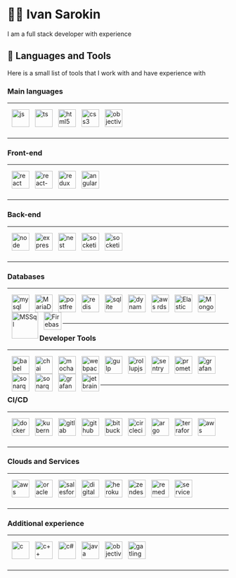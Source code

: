 # 👨‍💻 Ivan Sarokin

I am a full stack developer with experience 

## 🧰 Languages and Tools

Here is a small list of tools that I work with and have experience with

### Main languages

--- 

 <img align="left" alt="js" height="40px" style="padding-left: 10px;" src="https://cdn.jsdelivr.net/gh/devicons/devicon/icons/javascript/javascript-original.svg" />
 <img align="left" alt="ts" height="40px" style="padding-left: 10px;" src="https://cdn.jsdelivr.net/gh/devicons/devicon/icons/typescript/typescript-original.svg" />
 <img align="left" alt="html5" height="40px" style="padding-left: 10px;" src="https://cdn.jsdelivr.net/gh/devicons/devicon/icons/html5/html5-original-wordmark.svg" />
 <img align="left" alt="css3" height="40px" style="padding-left: 10px;" src="https://cdn.jsdelivr.net/gh/devicons/devicon/icons/css3/css3-original-wordmark.svg" />    
 <img align="left" alt="objective-c" height="40px" style="padding-left: 10px;" src="https://cdn.worldvectorlogo.com/logos/bash-1.svg" />



<br />
<br />
<br />

---   

### Front-end

---

  <img align="left" alt="react" height="40px" style="padding-left: 10px;" src="https://cdn.jsdelivr.net/gh/devicons/devicon/icons/react/react-original.svg" />
  <img align="left" alt="react-native" height="40px" style="padding-left: 10px;" src="https://cdn.worldvectorlogo.com/logos/react-native-1.svg" />
  <img align="left" alt="redux" height="40px" style="padding-left: 10px;" src="https://cdn.jsdelivr.net/gh/devicons/devicon/icons/redux/redux-original.svg" />
  <img align="left" alt="angular" height="40px" style="padding-left: 10px;" src="https://cdn.jsdelivr.net/gh/devicons/devicon/icons/angularjs/angularjs-original.svg" />



<br />
<br />
<br />

---

### Back-end

---

<img align="left" alt="node" height="40px" style="padding-left: 10px;" src="https://cdn.jsdelivr.net/gh/devicons/devicon/icons/nodejs/nodejs-original.svg" />
<img align="left" alt="express" height="40px" style="padding-left: 10px;" src="https://cdn.jsdelivr.net/gh/devicons/devicon/icons/express/express-original.svg" />
<img align="left" alt="nest" height="40px" style="padding-left: 10px;" src="https://cdn.jsdelivr.net/gh/devicons/devicon/icons/nestjs/nestjs-plain.svg" />
<img align="left" alt="socketio" height="40px" style="padding-left: 10px;" src="https://cdn.worldvectorlogo.com/logos/socket-io.svg" />
<img align="left" alt="socketio" height="40px" style="padding-left: 10px;" src="https://cdn.worldvectorlogo.com/logos/graphql-logo-2.svg" />



<br />
<br />
<br />

---

### Databases

---

  <img align="left" alt="mysql" width="40px" style="padding-left: 10px;" src="https://cdn.jsdelivr.net/gh/devicons/devicon/icons/mysql/mysql-original-wordmark.svg" />
  <img align="left" alt="MariaDB" width="40px" style="padding-left: 10px;" src="https://cdn.worldvectorlogo.com/logos/mariadb.svg" />
  <img align="left" alt="postfresql" width="40px" style="padding-left: 10px;" src="https://cdn.jsdelivr.net/gh/devicons/devicon/icons/postgresql/postgresql-original-wordmark.svg" />
  <img align="left" alt="redis" width="40px" style="padding-left: 10px;" src="https://cdn.jsdelivr.net/gh/devicons/devicon/icons/redis/redis-original-wordmark.svg" />
  <img align="left" alt="sqlite" width="40px" style="padding-left: 10px;" src="https://cdn.jsdelivr.net/gh/devicons/devicon/icons/sqlite/sqlite-original-wordmark.svg" />
  <img align="left" alt="dynamodb" width="40px" style="padding-left: 10px;" src="https://cdn.worldvectorlogo.com/logos/aws-dynamodb.svg" />
  <img align="left" alt="aws rds" width="40px" style="padding-left: 10px;" src="https://cdn.worldvectorlogo.com/logos/aws-rds.svg" />
  <img align="left" alt="Elastic Search" width="40px" style="padding-left: 10px;" src="https://cdn.worldvectorlogo.com/logos/elasticsearch.svg" />
  <img align="left" alt="Mongo DB" width="40px" style="padding-left: 10px;" src="https://cdn.jsdelivr.net/gh/devicons/devicon/icons/mongodb/mongodb-original-wordmark.svg" />
  <img align="left" alt="MSSql" width="60px" style="padding-left: 10px; object-fit: contain;" src="https://cdn.worldvectorlogo.com/logos/microsoft-sql-server-1.svg" />
  <img align="left" alt="Firebase" width="40px" style="padding-left: 10px;" src="https://cdn.jsdelivr.net/gh/devicons/devicon/icons/firebase/firebase-plain-wordmark.svg" />



<br />
<br />
<br />

---

### Developer Tools

---
  
  <img align="left" alt="babel" height="40px" style="padding-left: 10px;" src="https://cdn.jsdelivr.net/gh/devicons/devicon/icons/babel/babel-original.svg" />
  <img align="left" alt="chai" height="40px" style="padding-left: 10px;" src="https://cdn.worldvectorlogo.com/logos/chai.svg" />
  <img align="left" alt="mocha" height="40px" style="padding-left: 10px;" src="https://cdn.jsdelivr.net/gh/devicons/devicon/icons/mocha/mocha-plain.svg" />
  <img align="left" alt="webpack" height="40px" style="padding-left: 10px; object-fit: contain;" src="https://cdn.jsdelivr.net/gh/devicons/devicon/icons/webpack/webpack-original-wordmark.svg" />
  <img align="left" alt="gulp" height="40px" style="padding-left: 10px;" src="https://cdn.jsdelivr.net/gh/devicons/devicon/icons/gulp/gulp-plain.svg" />
  <img align="left" alt="rollupjs" height="40px" style="padding-left: 10px;" src="https://cdn.worldvectorlogo.com/logos/rollupjs.svg" />
  <img align="left" alt="sentry" height="40px" style="padding-left: 10px;" src="https://cdn.worldvectorlogo.com/logos/sentry-3.svg" />
  <img align="left" alt="prometheus" height="40px" style="padding-left: 10px;" src="https://cdn.jsdelivr.net/gh/devicons/devicon/icons/prometheus/prometheus-original.svg" />
  <img align="left" alt="grafana" height="40px" style="padding-left: 10px;" src="https://cdn.worldvectorlogo.com/logos/grafana.svg" />
  <img align="left" alt="sonarqube" height="40px" style="padding-left: 10px; object-fit: contain;" src="https://cdn.worldvectorlogo.com/logos/sonarqube.svg" />
  <img align="left" alt="sonarqube" height="40px" style="padding-left: 10px; object-fit: contain;" src="https://cdn.worldvectorlogo.com/logos/segment-1.svg" />
  <img align="left" alt="grafana" height="40px" style="padding-left: 10px;" src="https://cdn.jsdelivr.net/gh/devicons/devicon/icons/git/git-original-wordmark.svg" />
  <img align="left" alt="jetbrains" height="40px" style="padding-left: 10px;" src="https://cdn.jsdelivr.net/gh/devicons/devicon/icons/jetbrains/jetbrains-original.svg" />



<br />
<br />
<br />

---

### CI/CD

---
  
  <img align="left" alt="docker" height="40px" style="padding-left: 10px;" src="https://cdn.jsdelivr.net/gh/devicons/devicon/icons/docker/docker-original-wordmark.svg" />
  <img align="left" alt="kubernetes" height="40px" style="padding-left: 10px;" src="https://cdn.jsdelivr.net/gh/devicons/devicon/icons/kubernetes/kubernetes-plain-wordmark.svg" />
  
  <img align="left" alt="gitlab" width="40px" style="padding-left: 10px;" src="https://cdn.worldvectorlogo.com/logos/gitlab.svg" />
  <img align="left" alt="github" width="40px" style="padding-left: 10px;" src="https://cdn.worldvectorlogo.com/logos/github-icon.svg" />
  <img align="left" alt="bitbucket" width="40px" style="padding-left: 10px; object-fit: contain;" src="https://cdn.worldvectorlogo.com/logos/bitbucket-icon.svg" />
  <img align="left" alt="circleci" width="40px" style="padding-left: 10px; object-fit: contain;" src="https://cdn.worldvectorlogo.com/logos/circleci.svg" />
  <img align="left" alt="argo" width="40px" style="padding-left: 10px; object-fit: contain;" src="https://cdn.jsdelivr.net/gh/devicons/devicon/icons/argocd/argocd-original-wordmark.svg" />
  <img align="left" alt="terraform" width="40px" style="padding-left: 10px; object-fit: contain;" src="https://cdn.jsdelivr.net/gh/devicons/devicon/icons/terraform/terraform-original-wordmark.svg" />
  <img align="left" alt="aws" height="40px" style="padding-left: 10px; object-fit: contain;" src="https://cdn.worldvectorlogo.com/logos/aws-2.svg" />



<br />
<br />
<br />

---

### Clouds and Services

---   
  
  <img align="left" alt="aws" height="40px" style="padding-left: 10px;" src="https://cdn.worldvectorlogo.com/logos/aws-2.svg" />
  <img align="left" alt="oracle" height="40px" style="padding-left: 10px;" src="https://cdn.jsdelivr.net/gh/devicons/devicon/icons/oracle/oracle-original.svg" />
    <img align="left" alt="salesforce" height="40px" style="padding-left: 10px;" src="https://cdn.worldvectorlogo.com/logos/salesforce-2.svg" />
  <img align="left" alt="digitalocean" height="40px" style="padding-left: 10px;"  src="https://cdn.jsdelivr.net/gh/devicons/devicon/icons/digitalocean/digitalocean-original-wordmark.svg" />
  <img align="left" alt="heroku" height="40px" style="padding-left: 10px;"  src="https://cdn.jsdelivr.net/gh/devicons/devicon/icons/heroku/heroku-original-wordmark.svg" />
  <img align="left" alt="zendesk" height="40px" style="padding-left: 10px;" src="https://cdn.worldvectorlogo.com/logos/zendesk-1.svg" />
  <img align="left" alt="remedy" height="40px" style="padding-left: 10px;" src="https://cdn.worldvectorlogo.com/logos/bmc-remedy-1.svg" />
  <img align="left" alt="service-now" height="40px" style="padding-left: 10px;"  src="https://cdn.worldvectorlogo.com/logos/servicenow-2.svg" />



<br />
<br />
<br />

---   

### Additional experience

--- 
 
 <img align="left" alt="c" height="40px" style="padding-left: 10px;" src="https://cdn.worldvectorlogo.com/logos/c-1.svg" />
 <img align="left" alt="c++" height="40px" style="padding-left: 10px;" src="https://cdn.worldvectorlogo.com/logos/c.svg" />
 <img align="left" alt="c#" height="40px" style="padding-left: 10px;" src="https://cdn.worldvectorlogo.com/logos/c--4.svg" />
 <img align="left" alt="java" height="40px" style="padding-left: 10px;" src="https://cdn.jsdelivr.net/gh/devicons/devicon/icons/java/java-original-wordmark.svg" />
 <img align="left" alt="objective-c" height="40px" style="padding-left: 10px;" src="https://cdn.jsdelivr.net/gh/devicons/devicon/icons/objectivec/objectivec-plain.svg" />
 <img align="left" alt="gatling" height="40px" style="padding-left: 10px;" src="https://cdn.worldvectorlogo.com/logos/gatling.svg" />



<br />
<br />
<br />

---   


